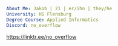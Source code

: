 ```yaml
About Me: Jakob | 21 | er/ihn | they/he
University: HS Flensburg
Degree Course: Applied Informatics
Discord: no_overflow
```
https://linktr.ee/no_overflow
